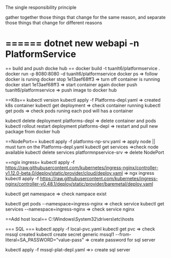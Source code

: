 The single responsibility principle

gather together those things that change for the same reason, and separate those things that change for different reasons

======
dotnet new webapi -n PlatformService
=====
== build and push docke hub ==
docker build -t tuanlt6/platformservice .
docker run -p 8080:8080 -d tuanlt6/platformservice
docker ps => follow docker is runing
docker stop 1e13aef68ff3 => turn off container is running
docker start 1e13aef68ff3 => start container again
docker push tuanlt6/platformservice => push image to docker hub


==K8s==
kubectl version
kubectl apply -f Platforms-depl.yaml => created k8s container
kubectl get deployment =>  check container running
kubectl get pods =>  check pods runing
each pod will has a container

kubectl delete deployment platforms-depl => delete container and pods
kubectl rollout restart deployment platforms-depl => restart and pull new package from docker hub

==NodePort==
kubectl apply -f platforms-np-srv.yaml => apply node || must turn on the Platforms-depl.yaml
kubectl get services =>check node available
kubectl delete services platformnpservice-srv => delete NodePort


==ngix ingress=
kubectl apply -f https://raw.githubusercontent.com/kubernetes/ingress-nginx/controller-v1.12.0-beta.0/deploy/static/provider/cloud/deploy.yaml
=> ngx ingress
kubectl apply -f https://raw.githubusercontent.com/kubernetes/ingress-nginx/controller-v0.48.1/deploy/static/provider/baremetal/deploy.yaml


kubectl get namespace => check nampace exist

kubectl get pods --namespace=ingress-nginx => check service
kubectl get services --namespace=ingress-nginx => check service nginx


==Add host local==
C:\Windows\System32\drivers\etc\hosts


=== SQL ===
kubectl apply -f local-pvc.yaml
kubectl get pvc => check mssql created
kubectl create secret generic mssql1 --from-literal=SA_PASSWORD="value-pass" => create password for sql server

kubectl apply -f mssql-plat-depl.yaml =>> create sql server